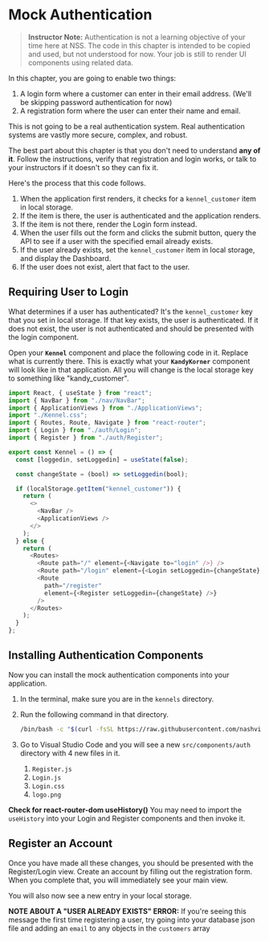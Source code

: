 # Mock Authentication

> **Instructor Note:** Authentication is not a learning objective of your time here at NSS. The code in this chapter is intended to be copied and used, but not understood for now. Your job is still to render UI components using related data.

In this chapter, you are going to enable two things:

1. A login form where a customer can enter in their email address. (We'll be skipping password authentication for now)
1. A registration form where the user can enter their name and email.

This is not going to be a real authentication system. Real authentication systems are vastly more secure, complex, and robust.

The best part about this chapter is that you don't need to understand **any of it**. Follow the instructions, verify that registration and login works, or talk to your instructors if it doesn't so they can fix it.

Here's the process that this code follows.

1. When the application first renders, it checks for a `kennel_customer` item in local storage.
1. If the item is there, the user is authenticated and the application renders.
1. If the item is not there, render the Login form instead.
1. When the user fills out the form and clicks the submit button, query the API to see if a user with the specified email already exists.
1. If the user already exists, set the `kennel_customer` item in local storage, and display the Dashboard.
1. If the user does not exist, alert that fact to the user.

## Requiring User to Login

What determines if a user has authenticated? It's the `kennel_customer` key that you set in local storage. If that key exists, the user is authenticated. If it does not exist, the user is not authenticated and should be presented with the login component.

Open your **`Kennel`** component and place the following code in it. Replace what is currently there. This is exactly what your **`KandyKorner`** component will look like in that application. All you will change is the local storage key to something like "kandy_customer".

```js
import React, { useState } from "react";
import { NavBar } from "./nav/NavBar";
import { ApplicationViews } from "./ApplicationViews";
import "./Kennel.css";
import { Routes, Route, Navigate } from "react-router";
import { Login } from "./auth/Login";
import { Register } from "./auth/Register";

export const Kennel = () => {
  const [loggedin, setLoggedin] = useState(false);

  const changeState = (bool) => setLoggedin(bool);

  if (localStorage.getItem("kennel_customer")) {
    return (
      <>
        <NavBar />
        <ApplicationViews />
      </>
    );
  } else {
    return (
      <Routes>
        <Route path="/" element={<Navigate to="login" />} />
        <Route path="/login" element={<Login setLoggedin={changeState} />} />
        <Route
          path="/register"
          element={<Register setLoggedin={changeState} />}
        />
      </Routes>
    );
  }
};
```

## Installing Authentication Components

Now you can install the mock authentication components into your application.

1. In the terminal, make sure you are in the `kennels` directory.
1. Run the following command in that directory.

    ```sh
    /bin/bash -c "$(curl -fsSL https://raw.githubusercontent.com/nashville-software-school/client-side-mastery/master/book-4-nashville-kennels/chapters/scripts/auth.sh)"
    ```
1. Go to Visual Studio Code and you will see a new `src/components/auth` directory with 4 new files in it.
   1. `Register.js`
   1. `Login.js`
   1. `Login.css`
   1. `logo.png`

**Check for react-router-dom useHistory()** You may need to import the `useHistory` into your Login and Register components and then invoke it.

## Register an Account

Once you have made all these changes, you should be presented with the Register/Login view. Create an account by filling out the registration form. When you complete that, you will immediately see your main view.

You will also now see a new entry in your local storage.

**NOTE ABOUT A "USER ALREADY EXISTS" ERROR:** If you're seeing this message the first time registering a user, try going into your database json file and adding an `email` to any objects in the `customers` array

